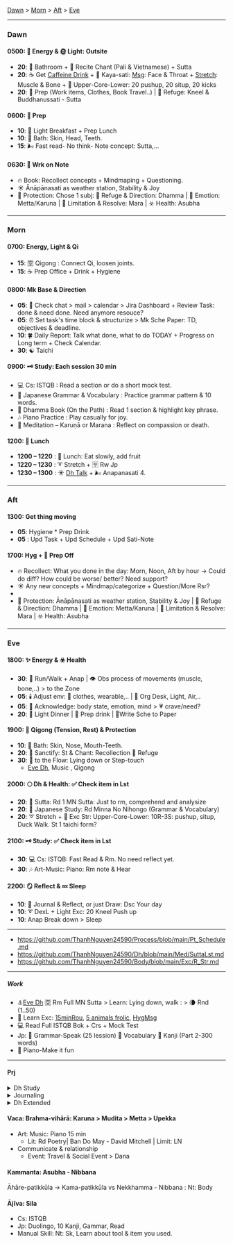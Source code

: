 [Dawn](#Dawn) > [Morn](#Morn) > [Aft](#Aft) > [Eve](#Eve)  </br>

---
### Dawn
#### 0500: 🌄 Energy & 🌞 Light: Outsite
- **20**: 🚽 Bathroom + 🎼 Recite Chant (Pali & Vietnamese) + Sutta
- **20**: ☕ Get [Caffeine Drink](https://github.com/ThanhNguyen24590/Body/blob/main/Food/Drink-Supplement.md) + 🔅 Kaya-sati: [Msg](https://github.com/ThanhNguyen24590/Body/blob/main/Exc/lstMsg.md): Face & Throat + [Stretch](https://github.com/ThanhNguyen24590/Body/blob/main/Exc/R_DexL.md): Muscle & Bone + 💪 Upper-Core-Lower: 20 pushup, 20 situp, 20 kicks
- **20**: 🐜 Prep (Work items, Clothes, Book Travel..) | 🙏 Refuge: Kneel & Buddhanussati - Sutta

#### 0600: 👔 Prep
- **10**: 🍵 Light Breakfast + Prep Lunch
- **10**: 🚿 Bath: Skin, Head, Teeth.
- **15**: 🌬️ Fast read- No think- Note concept: Sutta,...

#### 0630: 🚌 Wrk on Note
- 🔥 Book: Recollect concepts + Mindmaping + Questioning.
- ☀️ Ānāpānasati as weather station, Stability & Joy
- 🔵 Protection: Chose 1 subj: 🙏 Refuge & Direction: Dhamma | 🌌 Emotion: Metta/Karuna | 🍖 Limitation & Resolve: Mara | ☣️ Health: Asubha

---
### Morn
#### 0700: Energy, Light & Qi
- **15**: 🈳 Qigong : Connect Qi, loosen joints.
- **15**: ☕ Prep Office + Drink + Hygiene

#### 0800: Mk Base & Direction
- **05**: 🎯 Check chat > mail > calendar > Jira Dashboard + Review Task: done & need done. Need anymore resouce?
- **05**: ⏰ Set task's time block & structurize > Mk Sche Paper: TD, objectives & deadline.
- **10**: 🍀 Daily Report: Talk what done, what to do TODAY + Progress on Long term + Check Calendar.  
- **30**: ☯️ Taichi

#### 0900: 🗝️ Study: Each session 30 min
- 💻 Cs: ISTQB : Read a section or do a short mock test.  
- 🎐 Japanese Grammar & Vocabulary : Practice grammar pattern & 10 words.
- 📖 Dhamma Book (On the Path) : Read 1 section & highlight key phrase.
- 🎶 Piano Practice : Play casually for joy.
- 🧘 Meditation – Karuṇā or Marana : Reflect on compassion or death. 


#### 1200: 🥗 Lunch
- **1200 – 1220** : 🥗 Lunch: Eat slowly, add fruit
- **1220 – 1230** : ➰ Stretch + 🈂️ Rw Jp
- **1230 – 1300** : ☀️ [Dh Talk](https://www.dhammatalks.org/audio/morning/) + 🌬️ Anapanasati 4.

---
### Aft
#### 1300: Get thing moving
- **05**: Hygiene * Prep Drink
- **05** : Upd Task + Upd Schedule + Upd Sati-Note

#### 1700: Hyg + 🚌 Prep Off
- 🔥 Recollect: What you done in the day: Morn, Noon, Aft by hour -> Could do diff? How could be worse/ better? Need support?
- ☀ Any new concepts + Mindmap/categorize + Question/More Rsr?
-  
- 🔵 Protection: Ānāpānasati as weather station, Stability & Joy | 🙏 Refuge & Direction: Dhamma | 🌌 Emotion: Metta/Karuna | 🍖 Limitation & Resolve: Mara | ☣️ Health: Asubha

---
### Eve
#### 1800: ✨ Energy & ☣️ Health
- **30**: 🚶 Run/Walk + Anap | 👁️ Obs process of movements (muscle, bone,..) > to the Zone 
- **05**: 🕯️ Adjust env: 👅 clothes, wearable,.. | 🏡 Org Desk, Light, Air,.. 
- **05**: 🔅 Acknowledge: body state, emotion, mind > 💗 crave/need?
- **20**: 🍲 Light Dinner | 🍷 Prep drink | 📝Write Sche to Paper

#### 1900: 🧿 Qigong (Tension, Rest) & Protection
- **10**: 🚿 Bath: Skin, Nose, Mouth-Teeth.
- **20**: 🌿 Sanctify: St & Chant: Recollection 🙏 Refuge
- **30**: 🎼 to the Flow: Lying down or Step-touch
  - [Eve Dh](https://www.dhammatalks.org/audio/evening/), Music , Qigong

#### 2000: 🌕 Dh & Health: ✅ Check item in Lst
- **20**: 📖 Sutta: Rd 1 MN Sutta: Just to rm, comprehend and analysize 
- **20**: 🎐 Japanese Study: Rd Minna No Nihongo (Grammar & Vocabulary)
- **20**: ➰ Stretch + 💪 Exc Str: Upper-Core-Lower: 10R-3S: pushup, situp, Duck Walk. St 1 taichi form?

#### 2100: 🗝️ Study: ✅ Check item in Lst
- **30**: 💻 Cs: ISTQB: Fast Read & Rm. No need reflect yet.
- **30**: 🎶 Art-Music: Piano: Rm note & Hear

#### 2200: 🪞 Reflect & 💤 Sleep
- **10**: 📓 Journal & Reflect, or just Draw: Dsc Your day
- **10**: ➰ DexL + Light Exc: 20 Kneel Push up
- **10**: Anap Break down > Sleep

---
+ https://github.com/ThanhNguyen24590/Process/blob/main/Pt_Schedule.md
+ https://github.com/ThanhNguyen24590/Dh/blob/main/Med/SuttaLst.md
+ https://github.com/ThanhNguyen24590/Body/blob/main/Exc/R_Str.md
---
##### Work
+ :anchor:[Eve Dh](https://www.dhammatalks.org/audio/evening/) :u7a7a: Rm Full MN Sutta > Learn: Lying down, walk : > :waning_crescent_moon: Rnd (1..50)
+ :muscle: Learn Exc: [15minRou](https://github.com/ThanhNguyen24590/Process/blob/main/Body/15minRou.md), [5 animals frolic](https://github.com/ThanhNguyen24590/Process/blob/main/Body/5-Animals.md), [HygMsg](https://github.com/ThanhNguyen24590/Process/blob/main/Body/HygMsg.md)
+ :computer: Read Full ISTQB Bok + Crs + Mock Test
+ Jp: :fallen_leaf: Grammar-Speak (25 lession) :cherry_blossom: Vocabulary :mount_fuji: Kanji (Part 2-300 words)
+ :musical_keyboard: Piano-Make it fun  

---
#### Prj
<details><summary>Dh Study</summary>

Daily
+ Rm & Org TriPitaka: Rd [MN 1](https://suttacentral.net/mn-mulapannasa) | [Ls](https://www.paliaudio.com/majjhima-nikaya) | Rsr Pali -> Vid Sutta
+ Chant (Find Chant zone with suitable rythm), Dh Talk ([Morn Short](https://www.dhammatalks.org/audio/morning/), [Eve](https://www.dhammatalks.org/audio/evening/)), Med
+ Rd: [stg On The Path](https://www.dhammatalks.org/books/OnThePath/Section0001.html)

Weekly
+ [Med Guide](https://www.dhammatalks.org/mp3_guidedMed_index.html)
+ Long Talk: [Lecture](https://www.dhammatalks.org/audio/lectures/), [Ajahn Sujato](https://bswa.org/teachings/?teaching_topic=0&teacher=585&media_type=&keywords=), [Ajahn Brahm](https://bswa.org/teachings/?teaching_topic=0&teacher=564&media_type=&keywords=)
+ Rsr: Csr: Early Meditation + Ajahn Brahmamavaso, ...
  + Neuroscience, Psychology & Science of Mind: Robert M. Sapolsky - Behave (Lib>NonFic.Mind),
  + Wiki: https://en.wikipedia.org/wiki/Emotion
</details>
<details><summary>Journaling</summary>

+ Hour start: Mk sche & goal for each hour.
+ Hour end: Log Emotion  & Check Progress > Journaling > Rw & Upd Process
</details>

<details>
  <summary>Dh Extended</summary>
+ Expand [Kammaṭṭhāna](https://en.wikipedia.org/wiki/Kamma%E1%B9%AD%E1%B9%ADh%C4%81na)
+ Rd [stg Mindful of the Body](https://www.dhammatalks.org/books/MindfulBody/Section0001.html)
+ Ls Dhamma talk, Med Guide > Med : Thai forest tradition: Thanissaro, Ajahn Brahm, Ajahn Sujato,...
+ Myanmar tradition, Buddhism Academia, History & Nonfiction : Pa Auk, Bikkhu Bodhi, Culadasa,..+ : Why Buddhism is true
+ Eastern Philosophy: Mahayana, vajrayana, secular Buddhism, Chinese philosophy, Indian philosophy
+ Philosophy of mind: Western philosophy
+  Productivity: Learning how to learn, time mng.
</details>



#### Vaca: Brahma-vihārā: Karuna > Mudita > Metta > Upekka
+ Art: Music: Piano 15 min
  + Lit: Rd Poetry| Ban Do May - David Mitchell | Limit: LN
+ Communicate & relationship
  + Event: Travel & Social Event > Dana
#### Kammanta: Asubha - Nibbana 
Āhāre-patikkūla -> Kama-patikkūla vs Nekkhamma - Nibbana : Nt: Body
#### Ājīva: Sila
+ Cs: ISTQB
+ Jp: Duolingo, 10 Kanji, Gammar, Read
+ Manual Skill: Nt: Sk, Learn about tool & item you used.














































